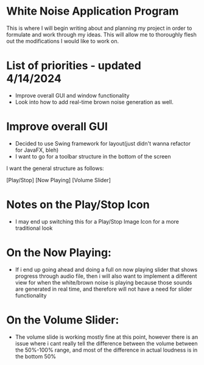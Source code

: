 # White Noise Application Program

This is where I will begin writing about and planning my project in order to formulate and work through my ideas. This will allow me to thoroughly flesh out the modifications I would like to work on.


# List of priorities - updated 4/14/2024
- Improve overall GUI and window functionality
- Look into how to add real-time brown noise generation as well.


# Improve overall GUI
- Decided to use Swing framework for layout(just didn't wanna refactor for JavaFX, bleh)
- I want to go for a toolbar structure in the bottom of the screen



I want the general structure as follows: 


[Play/Stop] [Now Playing] [Volume Slider]


# Notes on the Play/Stop Icon
- I may end up switching this for a Play/Stop Image Icon for a more traditional look


# On the Now Playing:
- If i end up going ahead and doing a full on now playing slider that shows progress through audio file, then i will also want to implement a different view for when the white/brown noise is playing because those sounds are generated in real time, and therefore will not have a need for slider functionality

# On the Volume Slider:
- The volume slide is working mostly fine at this point, however there is an issue where i cant really tell the difference between the volume between the 50%-100% range, and most of the difference in actual loudness is in the bottom 50%

